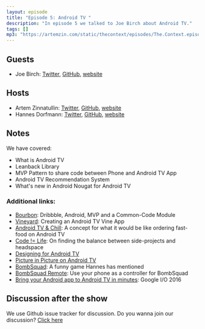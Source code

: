 ```yaml
---
layout: episode
title: "Episode 5: Android TV "
description: "In episode 5 we talked to Joe Birch about Android TV."
tags: []
mp3: "https://artemzin.com/static/thecontext/episodes/The.Context.episode.5.mp3"
---
```


## Guests

* Joe Birch: [Twitter](https://twitter.com/hitherejoe), [GitHub](https://github.com/hitherejoe), [website](https://joebirch.co)

## Hosts

* Artem Zinnatullin: [Twitter](https://twitter.com/artemzin), [GitHub](https://github.com/artem-zinnatullin), [website](https://artemzin.com)
* Hannes Dorfmann: [Twitter](https://twitter.com/sockeqwe), [GitHub](https://github.com/sockeqwe), [website](http://hannesdorfmann.com)

## Notes

We have covered:

 - What is Android TV
 - Leanback Library
 - MVP Pattern to share code between Phone and Android TV App
 - Android TV Recommendation System
 - What's new in Android Nougat for Android TV


### Additional links:

 - [Bourbon](https://medium.com/exploring-android/introducing-bourbon-dribbble-android-mvp-and-a-common-code-module-1d332a4028b5): Dribbble, Android, MVP and a Common-Code Module
 - [Vineyard](https://medium.com/exploring-android/vineyard-creating-an-android-tv-vine-app-e1480708b0a3): Creating an Android TV Vine App
 - [Android TV & Chill](https://medium.com/@hitherejoe/android-tv-chill-3ba9c413daef): A concept for what it would be like ordering fast-food on Android TV
 - [Code != Life](https://medium.com/@hitherejoe/code-life-d25d9178e4da): On finding the balance between side-projects and headspace
 - [Designing for Android TV](https://medium.com/exploring-android/designing-for-android-tv-9fecd5cd0c8c)
 - [Picture in Picture on Android TV](https://youtu.be/TxAbht2DkyU)
 - [BombSquad](https://play.google.com/store/apps/details?id=net.froemling.bombsquad): A funny game Hannes has mentioned
 - [BombSquad Remote](https://play.google.com/store/apps/details?id=net.froemling.bsremote): Use your phone as a controller for BombSquad
 - [Bring your Android app to Android TV in minutes](https://youtu.be/qv-e1sV3gos): Google I/O 2016


## Discussion after the show
We use Github issue tracker for discussion. Do you wanna join our discussion? [Click here](https://github.com/artem-zinnatullin/TheContext-Podcast/issues/45)
